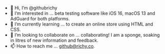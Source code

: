 - 👋 Hi, I’m @githubrichy
- 👀 I’m interested in ... beta testing software like iOS 16, macOS 13 and AdGuard for both platforms.
- 🌱 I’m currently learning ... to create an online store using HTML and CSS.
- 💞️ I’m looking to collaborate on ... collaborating! I am a sponge, soaking in litres of new information and feedback.
- 📫 How to reach me ... github@richy.co.

<!---
githubrichy/githubrichy is a ✨ special ✨ repository because its `README.md` (this file) appears on your GitHub profile.
You can click the Preview link to take a look at your changes.
--->
